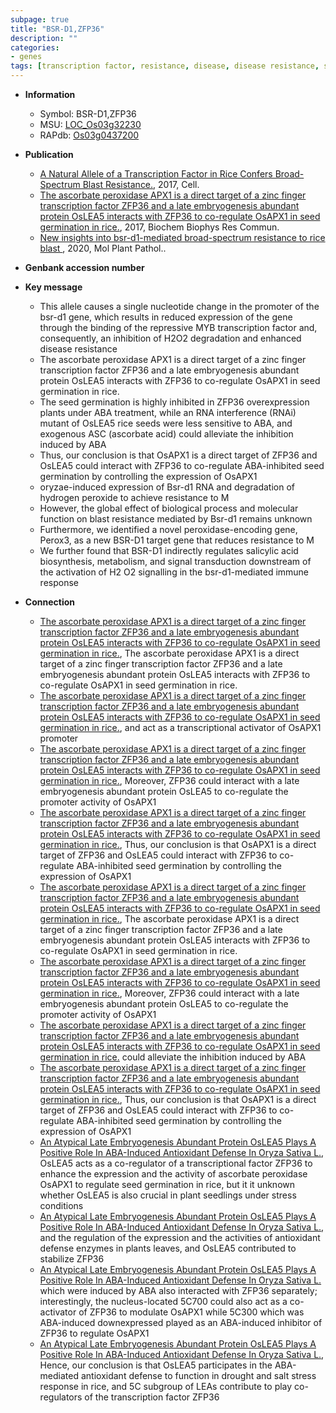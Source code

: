 ```yaml
---
subpage: true
title: "BSR-D1,ZFP36"
description: ""
categories:
- genes
tags: [transcription factor, resistance, disease, disease resistance, seed, seed germination,  ABA , zinc, ABA, salicylic acid, blast, immune response, blast resistance, signal transduction]
---
```


* **Information**  
    + Symbol: BSR-D1,ZFP36  
    + MSU: [LOC_Os03g32230](http://rice.plantbiology.msu.edu/cgi-bin/ORF_infopage.cgi?orf=LOC_Os03g32230)  
    + RAPdb: [Os03g0437200](http://rapdb.dna.affrc.go.jp/viewer/gbrowse_details/irgsp1?name=Os03g0437200)  

* **Publication**  
    + [A Natural Allele of a Transcription Factor in Rice Confers Broad-Spectrum Blast Resistance.](http://www.ncbi.nlm.nih.gov/pubmed?term=A+Natural+Allele+of+a+Transcription+Factor+in+Rice+Confers+Broad-Spectrum+Blast+Resistance.%5BTitle%5D), 2017, Cell.
    + [The ascorbate peroxidase APX1 is a direct target of a zinc finger transcription factor ZFP36 and a late embryogenesis abundant protein OsLEA5 interacts with ZFP36 to co-regulate OsAPX1 in seed germination in rice.](http://www.ncbi.nlm.nih.gov/pubmed?term=The+ascorbate+peroxidase+APX1+is+a+direct+target+of+a+zinc+finger+transcription+factor+ZFP36+and+a+late+embryogenesis+abundant+protein+OsLEA5+interacts+with+ZFP36+to+co-regulate+OsAPX1+in+seed+germination+in+rice.%5BTitle%5D), 2017, Biochem Biophys Res Commun.
    + [New insights into bsr-d1-mediated broad-spectrum resistance to rice blast ](http://www.ncbi.nlm.nih.gov/pubmed?term=New+insights+into+bsr-d1-mediated+broad-spectrum+resistance+to+rice+blast+%5BTitle%5D), 2020, Mol Plant Pathol..

* **Genbank accession number**  

* **Key message**  
    + This allele causes a single nucleotide change in the promoter of the bsr-d1 gene, which results in reduced expression of the gene through the binding of the repressive MYB transcription factor and, consequently, an inhibition of H2O2 degradation and enhanced disease resistance
    + The ascorbate peroxidase APX1 is a direct target of a zinc finger transcription factor ZFP36 and a late embryogenesis abundant protein OsLEA5 interacts with ZFP36 to co-regulate OsAPX1 in seed germination in rice.
    + The seed germination is highly inhibited in ZFP36 overexpression plants under ABA treatment, while an RNA interference (RNAi) mutant of OsLEA5 rice seeds were less sensitive to ABA, and exogenous ASC (ascorbate acid) could alleviate the inhibition induced by ABA
    + Thus, our conclusion is that OsAPX1 is a direct target of ZFP36 and OsLEA5 could interact with ZFP36 to co-regulate ABA-inhibited seed germination by controlling the expression of OsAPX1
    + oryzae-induced expression of Bsr-d1 RNA and degradation of hydrogen peroxide to achieve resistance to M
    + However, the global effect of biological process and molecular function on blast resistance mediated by Bsr-d1 remains unknown
    + Furthermore, we identified a novel peroxidase-encoding gene, Perox3, as a new BSR-D1 target gene that reduces resistance to M
    + We further found that BSR-D1 indirectly regulates salicylic acid biosynthesis, metabolism, and signal transduction downstream of the activation of H2 O2 signalling in the bsr-d1-mediated immune response

* **Connection**  
    + [The ascorbate peroxidase APX1 is a direct target of a zinc finger transcription factor ZFP36 and a late embryogenesis abundant protein OsLEA5 interacts with ZFP36 to co-regulate OsAPX1 in seed germination in rice.](http://www.ncbi.nlm.nih.gov/pubmed?term=The+ascorbate+peroxidase+APX1+is+a+direct+target+of+a+zinc+finger+transcription+factor+ZFP36+and+a+late+embryogenesis+abundant+protein+OsLEA5+interacts+with+ZFP36+to+co-regulate+OsAPX1+in+seed+germination+in+rice.%5BTitle%5D), The ascorbate peroxidase APX1 is a direct target of a zinc finger transcription factor ZFP36 and a late embryogenesis abundant protein OsLEA5 interacts with ZFP36 to co-regulate OsAPX1 in seed germination in rice.
    + [The ascorbate peroxidase APX1 is a direct target of a zinc finger transcription factor ZFP36 and a late embryogenesis abundant protein OsLEA5 interacts with ZFP36 to co-regulate OsAPX1 in seed germination in rice.](substrate;+a+type+of+ROS), and act as a transcriptional activator of OsAPX1 promoter
    + [The ascorbate peroxidase APX1 is a direct target of a zinc finger transcription factor ZFP36 and a late embryogenesis abundant protein OsLEA5 interacts with ZFP36 to co-regulate OsAPX1 in seed germination in rice.](http://www.ncbi.nlm.nih.gov/pubmed?term=The+ascorbate+peroxidase+APX1+is+a+direct+target+of+a+zinc+finger+transcription+factor+ZFP36+and+a+late+embryogenesis+abundant+protein+OsLEA5+interacts+with+ZFP36+to+co-regulate+OsAPX1+in+seed+germination+in+rice.%5BTitle%5D),  Moreover, ZFP36 could interact with a late embryogenesis abundant protein OsLEA5 to co-regulate the promoter activity of OsAPX1
    + [The ascorbate peroxidase APX1 is a direct target of a zinc finger transcription factor ZFP36 and a late embryogenesis abundant protein OsLEA5 interacts with ZFP36 to co-regulate OsAPX1 in seed germination in rice.](http://www.ncbi.nlm.nih.gov/pubmed?term=The+ascorbate+peroxidase+APX1+is+a+direct+target+of+a+zinc+finger+transcription+factor+ZFP36+and+a+late+embryogenesis+abundant+protein+OsLEA5+interacts+with+ZFP36+to+co-regulate+OsAPX1+in+seed+germination+in+rice.%5BTitle%5D),  Thus, our conclusion is that OsAPX1 is a direct target of ZFP36 and OsLEA5 could interact with ZFP36 to co-regulate ABA-inhibited seed germination by controlling the expression of OsAPX1
    + [The ascorbate peroxidase APX1 is a direct target of a zinc finger transcription factor ZFP36 and a late embryogenesis abundant protein OsLEA5 interacts with ZFP36 to co-regulate OsAPX1 in seed germination in rice.](http://www.ncbi.nlm.nih.gov/pubmed?term=The+ascorbate+peroxidase+APX1+is+a+direct+target+of+a+zinc+finger+transcription+factor+ZFP36+and+a+late+embryogenesis+abundant+protein+OsLEA5+interacts+with+ZFP36+to+co-regulate+OsAPX1+in+seed+germination+in+rice.%5BTitle%5D), The ascorbate peroxidase APX1 is a direct target of a zinc finger transcription factor ZFP36 and a late embryogenesis abundant protein OsLEA5 interacts with ZFP36 to co-regulate OsAPX1 in seed germination in rice.
    + [The ascorbate peroxidase APX1 is a direct target of a zinc finger transcription factor ZFP36 and a late embryogenesis abundant protein OsLEA5 interacts with ZFP36 to co-regulate OsAPX1 in seed germination in rice.](http://www.ncbi.nlm.nih.gov/pubmed?term=The+ascorbate+peroxidase+APX1+is+a+direct+target+of+a+zinc+finger+transcription+factor+ZFP36+and+a+late+embryogenesis+abundant+protein+OsLEA5+interacts+with+ZFP36+to+co-regulate+OsAPX1+in+seed+germination+in+rice.%5BTitle%5D),  Moreover, ZFP36 could interact with a late embryogenesis abundant protein OsLEA5 to co-regulate the promoter activity of OsAPX1
    + [The ascorbate peroxidase APX1 is a direct target of a zinc finger transcription factor ZFP36 and a late embryogenesis abundant protein OsLEA5 interacts with ZFP36 to co-regulate OsAPX1 in seed germination in rice.](ascorbate+acid) could alleviate the inhibition induced by ABA
    + [The ascorbate peroxidase APX1 is a direct target of a zinc finger transcription factor ZFP36 and a late embryogenesis abundant protein OsLEA5 interacts with ZFP36 to co-regulate OsAPX1 in seed germination in rice.](http://www.ncbi.nlm.nih.gov/pubmed?term=The+ascorbate+peroxidase+APX1+is+a+direct+target+of+a+zinc+finger+transcription+factor+ZFP36+and+a+late+embryogenesis+abundant+protein+OsLEA5+interacts+with+ZFP36+to+co-regulate+OsAPX1+in+seed+germination+in+rice.%5BTitle%5D),  Thus, our conclusion is that OsAPX1 is a direct target of ZFP36 and OsLEA5 could interact with ZFP36 to co-regulate ABA-inhibited seed germination by controlling the expression of OsAPX1
    + [An Atypical Late Embryogenesis Abundant Protein OsLEA5 Plays A Positive Role In ABA-Induced Antioxidant Defense In Oryza Sativa L.](http://www.ncbi.nlm.nih.gov/pubmed?term=An+Atypical+Late+Embryogenesis+Abundant+Protein+OsLEA5+Plays+A+Positive+Role+In+ABA-Induced+Antioxidant+Defense+In+Oryza+Sativa+L.%5BTitle%5D), OsLEA5 acts as a co-regulator of a transcriptional factor ZFP36 to enhance the expression and the activity of ascorbate peroxidase OsAPX1 to regulate seed germination in rice, but it it unknown whether OsLEA5 is also crucial in plant seedlings under stress conditions
    + [An Atypical Late Embryogenesis Abundant Protein OsLEA5 Plays A Positive Role In ABA-Induced Antioxidant Defense In Oryza Sativa L.](H2O2), and the regulation of the expression and the activities of antioxidant defense enzymes in plants leaves, and OsLEA5 contributed to stabilize ZFP36
    + [An Atypical Late Embryogenesis Abundant Protein OsLEA5 Plays A Positive Role In ABA-Induced Antioxidant Defense In Oryza Sativa L.](5C700,+short+for+Os05g0526700+and+5C300,+short+for+Os05g0584300) which were induced by ABA also interacted with ZFP36 separately; interestingly, the nucleus-located 5C700 could also act as a co-activator of ZFP36 to modulate OsAPX1 while 5C300 which was ABA-induced downexpressed played as an ABA-induced inhibitor of ZFP36 to regulate OsAPX1
    + [An Atypical Late Embryogenesis Abundant Protein OsLEA5 Plays A Positive Role In ABA-Induced Antioxidant Defense In Oryza Sativa L.](http://www.ncbi.nlm.nih.gov/pubmed?term=An+Atypical+Late+Embryogenesis+Abundant+Protein+OsLEA5+Plays+A+Positive+Role+In+ABA-Induced+Antioxidant+Defense+In+Oryza+Sativa+L.%5BTitle%5D),  Hence, our conclusion is that OsLEA5 participates in the ABA-mediated antioxidant defense to function in drought and salt stress response in rice, and 5C subgroup of LEAs contribute to play co-regulators of the transcription factor ZFP36



